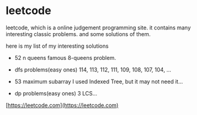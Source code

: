 # leetcode

leetcode, which is a online judgement programming site.
it contains many interesting classic problems.
and some solutions of them.

here is my list of my interesting solutions

- 52 n queens
  famous 8-queens problem.

- dfs problems(easy ones)
  114, 113, 112, 111, 109, 108, 107, 104, ...

- 53 maximum subarray
  I used Indexed Tree, but it may not need it...

- dp problems(easy ones)
  3 LCS...


[https://leetcode.com](https://leetcode.com)
